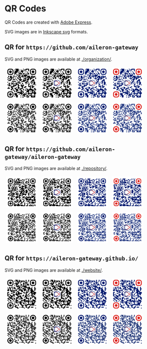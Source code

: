 # QR Codes

QR Codes are created with [Adobe Express](https://www.adobe.com/express/feature/image/qr-code-generator).

SVG images are in [Inkscape svg](https://inkscape.org/) formats.

## QR for `https://github.com/aileron-gateway`

SVG and PNG images are available at [./organization/](./organization/).

<div>
<img src="organization/qr-organization-rounded.svg" width="20%" style="margin:1%;">
<img src="organization/qr-organization-rounded-logo.svg" width="20%" style="margin:1%;">
<img src="organization/qr-organization-rounded-navy.svg" width="20%" style="margin:1%;">
<img src="organization/qr-organization-rounded-red.svg" width="20%" style="margin:1%;">
</br>
<img src="organization/qr-organization-dotted.svg" width="20%" style="margin:1%;">
<img src="organization/qr-organization-dotted-logo.svg" width="20%" style="margin:1%;">
<img src="organization/qr-organization-dotted-navy.svg" width="20%" style="margin:1%;">
<img src="organization/qr-organization-dotted-red.svg" width="20%" style="margin:1%;">
</div>

## QR for `https://github.com/aileron-gateway/aileron-gateway`

SVG and PNG images are available at [./repository/](./repository/).

<div>
<img src="repository/qr-repository-rounded.svg" width="20%" style="margin:1%;">
<img src="repository/qr-repository-rounded-logo.svg" width="20%" style="margin:1%;">
<img src="repository/qr-repository-rounded-navy.svg" width="20%" style="margin:1%;">
<img src="repository/qr-repository-rounded-red.svg" width="20%" style="margin:1%;">
</br>
<img src="repository/qr-repository-dotted.svg" width="20%" style="margin:1%;">
<img src="repository/qr-repository-dotted-logo.svg" width="20%" style="margin:1%;">
<img src="repository/qr-repository-dotted-navy.svg" width="20%" style="margin:1%;">
<img src="repository/qr-repository-dotted-red.svg" width="20%" style="margin:1%;">
</div>

## QR for `https://aileron-gateway.github.io/`

SVG and PNG images are available at [./website/](./website/).

<div>
<img src="website/qr-website-rounded.svg" width="20%" style="margin:1%;">
<img src="website/qr-website-rounded-logo.svg" width="20%" style="margin:1%;">
<img src="website/qr-website-rounded-navy.svg" width="20%" style="margin:1%;">
<img src="website/qr-website-rounded-red.svg" width="20%" style="margin:1%;">
</br>
<img src="website/qr-website-dotted.svg" width="20%" style="margin:1%;">
<img src="website/qr-website-dotted-logo.svg" width="20%" style="margin:1%;">
<img src="website/qr-website-dotted-navy.svg" width="20%" style="margin:1%;">
<img src="website/qr-website-dotted-red.svg" width="20%" style="margin:1%;">
</div>
